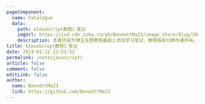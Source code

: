 ```yaml
---
pageComponent:
  name: Catalogue
  data:
    path: 《JavaScript教程》笔记
    imgUrl: https://jsd.cdn.zzko.cn/gh/BennettMa23/image_store/blog/20230112120340.png
    description: 本章内容为博主在原教程基础上添加学习笔记，教程版权归原作者所有。来源：<a href='https://wangdoc.com/javascript/' target='_blank'>JavaScript教程</a>
title: 《JavaScript教程》笔记
date: 2023-01-12 11:51:53
permalink: /note/javascript/
article: false
comment: false
editLink: false
author:
  name: BennettMa23
  link: https://github.com/BennettMa23
---
```

